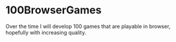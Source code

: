 # 100BrowserGames
Over the time I will develop 100 games that are playable in browser, hopefully with increasing quality.

